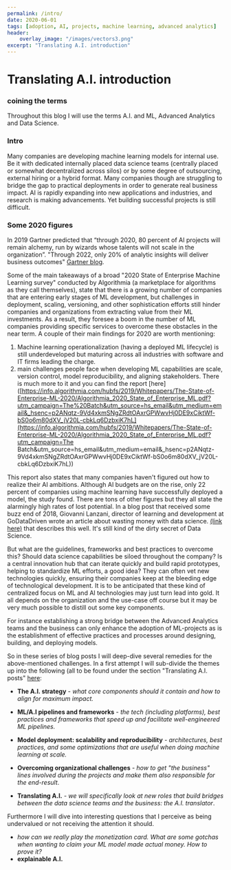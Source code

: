 ```yaml
---
permalink: /intro/
date: 2020-06-01
tags: [adoption, AI, projects, machine learning, advanced analytics]
header:
    overlay_image: "/images/vectors3.png"
excerpt: "Translating A.I. introduction"
---
```


# Translating A.I. introduction

### coining the terms

Throughout this blog I will use the terms A.I. and ML, Advanced Analytics and Data Science. 

### Intro

Many companies are developing machine learning models for internal use. Be it with dedicated internally placed data science teams (centrally placed or somewhat decentralized across silos) or by some degree of outsourcing, external hiring or a hybrid format. Many companies though are struggling to bridge the gap to practical deployments in order to generate real business impact. AI is rapidly expanding into new applications and industries, and research is making advancements. Yet building successful projects is still difficult. 

### Some 2020 figures

In 2019 Gartner predicted that “through 2020, 80 percent of AI projects will remain alchemy, run by wizards whose talents will not scale in the organization”. "Through 2022, only 20% of analytic insights will deliver business outcomes" [Gartner blog](https://blogs.gartner.com/andrew_white/2019/01/03/our-top-data-and-analytics-predicts-for-2019/). 

Some of the main takeaways of a broad "2020 State of Enterprise Machine Learning survey" conducted by Algorithmia (a marketplace for algorithms as they call themselves), state that there is a growing number of companies that are entering early stages of ML development, but challenges in deployment, scaling, versioning, and other sophistication efforts still hinder companies and organizations from extracting value from their ML investments. As a result, they foresee a boom in the number of ML companies providing specific services to overcome these obstacles in the near term. A couple of their main findings for 2020 are worth mentioning: 

1) Machine learning operationalization (having a deployed ML lifecycle) is still underdeveloped but maturing across all industries with software and IT firms leading the charge.
2) main challenges people face when developing ML capabilities are scale, version control, model
reproducibility, and aligning stakeholders. There is much more to it and you can find the report [here]([https://info.algorithmia.com/hubfs/2019/Whitepapers/The-State-of-Enterprise-ML-2020/Algorithmia_2020_State_of_Enterprise_ML.pdf?utm_campaign=The%20Batch&utm_source=hs_email&utm_medium=email&_hsenc=p2ANqtz-9Vd4xkmSNgZRdtOAxrGPWwvHj0DE9xCiktWf-bS0o6m80dXV_jV20L-cbkLq6DzbxiK7hL](https://info.algorithmia.com/hubfs/2019/Whitepapers/The-State-of-Enterprise-ML-2020/Algorithmia_2020_State_of_Enterprise_ML.pdf?utm_campaign=The Batch&utm_source=hs_email&utm_medium=email&_hsenc=p2ANqtz-9Vd4xkmSNgZRdtOAxrGPWwvHj0DE9xCiktWf-bS0o6m80dXV_jV20L-cbkLq6DzbxiK7hL))

This report also states that many companies haven't figured out how to realize their AI ambitions. Although AI budgets are on the rise, only 22 percent of companies using machine learning have successfully deployed a model, the study found. There are tons of other figures but they all state the alarmingly high rates of lost potential. In a blog post that received some buzz end of 2018, Giovanni Lanzani, director of learning and development at GoDataDriven wrote an article about wasting money with data science. [(link here)](https://godatadriven.com/blog/wasting-money-with-data-science/) that describes this well. It's still kind of the dirty secret of Data Science.

But what are the guidelines, frameworks and best practices to overcome this? Should data science capabilities be siloed throughout the company? Is a central innovation hub that can iterate quickly and build rapid prototypes, helping to standardize ML efforts, a good idea? They can often vet new technologies quickly, ensuring their companies keep at the bleeding edge of technological development. It is to be anticipated that these kind of centralized focus on ML and AI technologies may just turn lead into gold. It all depends on the organization and the use-case off course but it may be very much possible to distill out some key components. 

For instance establishing a strong bridge between the Advanced Analytics teams and the business can only enhance the adoption of ML-projects as is the establishment of effective practices and processes around designing, building, and deploying models. 

So in these series of blog posts I will deep-dive several remedies for the above-mentioned challenges. In a first attempt I will sub-divide the themes up into the following (all to be found under the section "Translating A.I. posts" [here](https://rmania.github.io/translating_ai/):

- **The A.I. strategy** - _what core components should it contain and how to align for maximum impact._

- **ML/A.I pipelines and frameworks** - _the tech (including platforms), best practices and frameworks that speed up and facilitate well-engineered ML pipelines._

- **Model deployment: scalability and reproducibility** - _architectures, best practices, and some optimizations that are useful when doing machine learning at scale._

- **Overcoming organizational challenges** - _how to get "the business" lines involved during the projects and make them also responsible for the end-result_. 

- **Translating A.I.** - _we will specifically look at new roles that build bridges between the data science teams and the business: the A.I. translator_.

  

Furthermore I will dive into interesting questions that I perceive as being undervalued or not receiving the attention it should. 

* _how can we really play the monetization card. What are some gotchas when wanting to claim your ML model made actual money. How to prove it?_
* **explainable A.I.**